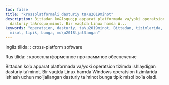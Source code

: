 ```yaml
---
toc: false
title: "krossplatformali dasturiy ta\u2019minot"
description: Bittadan ko&lsquo;p apparat platformada va/yoki operatsion tizimda ishlaydigan
  dasturiy ta&rsquo;minot. Bir vaqtda Linux hamda W...
keywords: "operatsion, dasturiy, ta\u2019minot, Bittadan, tizimlarida, bo\u2018la,
  misol, tipik, bunga, mo\u2018ljallangan"
---
```


Ingliz tilida:
:   cross-platform software

Rus tilida:
:   кроссплатформенное программное обеспечение

Bittadan ko‘p apparat platformada va/yoki operatsion tizimda ishlaydigan dasturiy ta’minot. Bir vaqtda Linux hamda Windows operatsion tizimlarida ishlash uchun mo‘ljallangan dasturiy ta’minot bunga tipik misol bo‘la oladi.